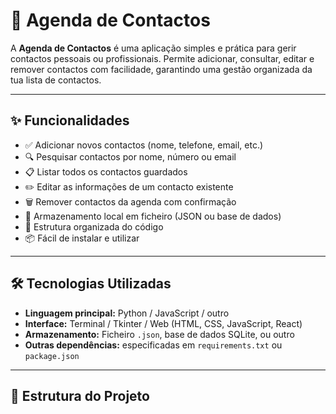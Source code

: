 # 📒 Agenda de Contactos

A **Agenda de Contactos** é uma aplicação simples e prática para gerir contactos pessoais ou profissionais. Permite adicionar, consultar, editar e remover contactos com facilidade, garantindo uma gestão organizada da tua lista de contactos.

---

## ✨ Funcionalidades

- ✅ Adicionar novos contactos (nome, telefone, email, etc.)
- 🔍 Pesquisar contactos por nome, número ou email
- 📋 Listar todos os contactos guardados
- ✏️ Editar as informações de um contacto existente
- 🗑️ Remover contactos da agenda com confirmação
- 💾 Armazenamento local em ficheiro (JSON ou base de dados)
- 📁 Estrutura organizada do código
- 📦 Fácil de instalar e utilizar

---

## 🛠️ Tecnologias Utilizadas

- **Linguagem principal:** Python / JavaScript / outro
- **Interface:** Terminal / Tkinter / Web (HTML, CSS, JavaScript, React)
- **Armazenamento:** Ficheiro `.json`, base de dados SQLite, ou outro
- **Outras dependências:** especificadas em `requirements.txt` ou `package.json`

---

## 📂 Estrutura do Projeto

